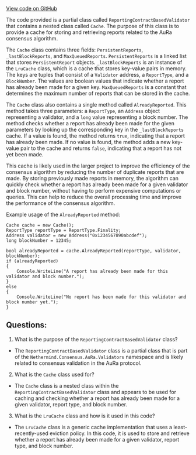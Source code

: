 [View code on GitHub](https://github.com/NethermindEth/nethermind/src/Nethermind/Nethermind.Consensus.AuRa/Validators/ReportingContractBasedValidator.Cache.cs)

The code provided is a partial class called `ReportingContractBasedValidator` that contains a nested class called `Cache`. The purpose of this class is to provide a cache for storing and retrieving reports related to the AuRa consensus algorithm. 

The `Cache` class contains three fields: `PersistentReports`, `_lastBlockReports`, and `MaxQueuedReports`. `PersistentReports` is a linked list that stores `PersistentReport` objects. `_lastBlockReports` is an instance of the `LruCache` class, which is a cache that stores key-value pairs in memory. The keys are tuples that consist of a `Validator` address, a `ReportType`, and a `BlockNumber`. The values are boolean values that indicate whether a report has already been made for a given key. `MaxQueuedReports` is a constant that determines the maximum number of reports that can be stored in the cache.

The `Cache` class also contains a single method called `AlreadyReported`. This method takes three parameters: a `ReportType`, an `Address` object representing a validator, and a `long` value representing a block number. The method checks whether a report has already been made for the given parameters by looking up the corresponding key in the `_lastBlockReports` cache. If a value is found, the method returns `true`, indicating that a report has already been made. If no value is found, the method adds a new key-value pair to the cache and returns `false`, indicating that a report has not yet been made.

This cache is likely used in the larger project to improve the efficiency of the consensus algorithm by reducing the number of duplicate reports that are made. By storing previously made reports in memory, the algorithm can quickly check whether a report has already been made for a given validator and block number, without having to perform expensive computations or queries. This can help to reduce the overall processing time and improve the performance of the consensus algorithm. 

Example usage of the `AlreadyReported` method:

```
Cache cache = new Cache();
ReportType reportType = ReportType.Finality;
Address validator = new Address("0x1234567890abcdef");
long blockNumber = 12345;

bool alreadyReported = cache.AlreadyReported(reportType, validator, blockNumber);
if (alreadyReported)
{
    Console.WriteLine("A report has already been made for this validator and block number.");
}
else
{
    Console.WriteLine("No report has been made for this validator and block number yet.");
}
```
## Questions: 
 1. What is the purpose of the `ReportingContractBasedValidator` class?
- The `ReportingContractBasedValidator` class is a partial class that is part of the `Nethermind.Consensus.AuRa.Validators` namespace and is likely related to consensus validation in the AuRa protocol.

2. What is the `Cache` class used for?
- The `Cache` class is a nested class within the `ReportingContractBasedValidator` class and appears to be used for caching and checking whether a report has already been made for a given validator, report type, and block number.

3. What is the `LruCache` class and how is it used in this code?
- The `LruCache` class is a generic cache implementation that uses a least-recently-used eviction policy. In this code, it is used to store and retrieve whether a report has already been made for a given validator, report type, and block number.